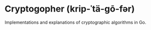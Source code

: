 # Cryptogopher (krip-ˈtä-gō-fər) 
Implementations and explanations of cryptographic algorithms in Go.
